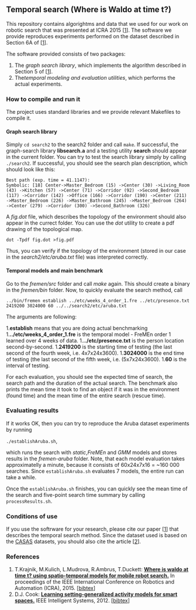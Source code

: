 ## Temporal search (Where is Waldo at time t?)

This repository contains algorightms and data that we used for our work on robotic search that was presented at ICRA 2015 [[1](#references)]. The software we provide reproduces experiments performed on the dataset described in Section 6A of [[1](#references)].

The software provided consists of two packages: 
1. The <i>graph search library</i>, which implements the algorithm described in Section 5 of [[1](#references)].
2. The<i>temporal modeling and evaluation utilities</i>, which performs the actual experiments.

### How to compile and run it

The project uses standard libraries and we provide relevant Makefiles to compile it.

#### Graph search library

Simply `cd search2` to the search2 folder and call `make`. 
If successful, the graph-search library  <b>libsearch.a</b> and a testing utility <b>search</b> should appear in the current folder. You can try to test the search library simply by calling `./search2`. If successful, you should see the search plan description, which should look like this:

```
Best path (exp. time = 41.1147):
Symbolic: [18] Center->Master_Bedroom (15) ->Center (30) ->Living_Room (43) ->Kitchen (57) ->Center (71) ->Corridor (92) ->Second_Bedroom (117) ->Corridor (142) ->Office (166) ->Corridor (190) ->Center (211) ->Master_Bedroom (226) ->Master_Bathroom (245) ->Master_Bedroom (264) ->Center (279) ->Corridor (300) ->Second_Bathroom (326) 
```

A <i>fig.dot</i> file, which describes the topology of the environment should also appear in the currect folder. 
You can use the <i>dot</i> utility to create a pdf drawing of the topological map.

`dot -Tpdf fig.dot >fig.pdf`

Thus, you can verify if the topology of the environment (stored in our case in the <i>search2/etc/aruba.txt</i> file) was interpreted correctly.

#### Temporal models and main benchmark

Go to the <i>fremen/src</i> folder and call <i>make</i> again. This should create a binary in the <i>fremen/bin</i> folder.
Now, to quickly evaluate the search method, call

`../bin/fremen establish ../etc/weeks_4_order_1.fre ../etc/presence.txt 2419200 3024000 60 ../../search2/etc/aruba.txt`

The arguments are following:

1.<b>establish</b> means that you are doing actual benchmarking
1.<b>../etc/weeks_4_order_1.fre</b> is the temporal model - FreMEn order 1 learned over 4 weeks of data.
1.<b>../etc/presence.txt</b> is the person location second-by-second. 
1.<b>2419200</b> is the starting time of testing (the last second of the fourth week, i.e. 4x7x24x3600).
1.<b>3024000</b> is the end time of testing (the last second of the fifth week, i.e. (5x7x24x3600).
1.<b>60</b> is the interval of testing.

For each evaluation, you should see the expected time of search, the search path and the duration of the actual search. The benchmark also prints the mean time it took to find an object if it was in the environment (found time) and the mean time of the entire search (rescue time). 

### Evaluating results

If it works OK, then you can try to reproduce the Aruba dataset experiments by running

``./establishAruba.sh``,

which runs the search with <i>static</i>,<i>FreMEn</i> and <i>GMM</i> models and stores results in the <i>fremen-aruba</i> folder. Note, that each model evaluation takes approximatelly a minute, because it consists of 60x24x7x16 = ~160 000 searches. Since `establishAruba.sh` evaluates 7 models, the entire run can take a while.

Once the `establishAruba.sh` finishes, you can quickly see the mean time of the search and five-point search time summary by calling `processResults.sh`.

### Conditions of use 

If you use the softrware for your research, please cite our paper [[1](#references)] that describes the temporal search method.
Since the dataset used is based on the [CASAS](http://ailab.wsu.edu/casas/) datasets, you should also cite the article [[2](#references)].

### References

1. T.Krajnik, M.Kulich, L.Mudrova, R.Ambrus, T.Duckett: <b>[Where is waldo at time t? using spatio-temporal models for mobile robot search.](http://raw.githubusercontent.com/wiki/gestom/fremen/papers/fremen_2015_ICRA_search.pdf)</b> In proceedings of the IEEE International Conference on Robotics and Automation (ICRA), 2015. [[bibtex](http://raw.githubusercontent.com/wiki/gestom/fremen/papers/fremen_2015_ICRA_search.bib)]
1. D.J. Cook: <b>[Learning setting-generalized activity models for smart spaces.](http://eecs.wsu.edu/~cook/pubs/is10.pdf)</b> IEEE Intelligent Systems, 2012. [[bibtex](http://dblp.uni-trier.de/rec/bibtex/journals/expert/Cook12)]
